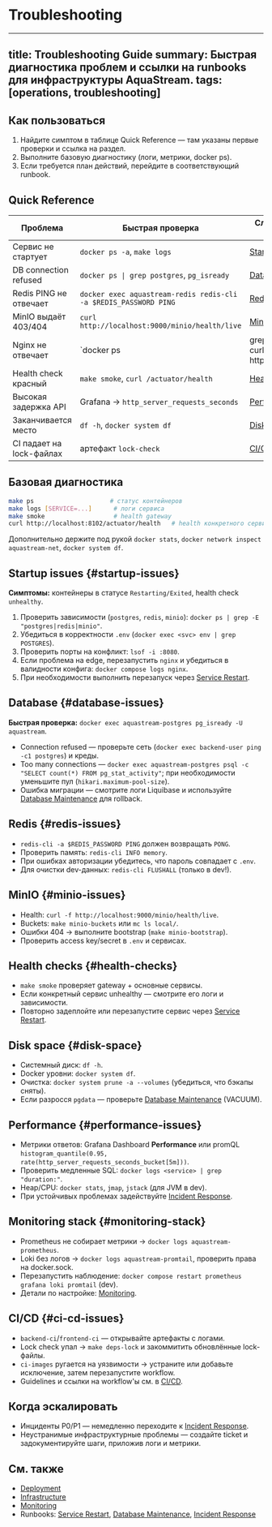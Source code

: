 # Troubleshooting

---
title: Troubleshooting Guide
summary: Быстрая диагностика проблем и ссылки на runbooks для инфраструктуры AquaStream.
tags: [operations, troubleshooting]
---

## Как пользоваться

1. Найдите симптом в таблице Quick Reference — там указаны первые проверки и ссылка на раздел.
2. Выполните базовую диагностику (логи, метрики, docker ps).
3. Если требуется план действий, перейдите в соответствующий runbook.

## Quick Reference

| Проблема | Быстрая проверка | Следующий шаг |
|----------|-----------------|---------------|
| Сервис не стартует | `docker ps -a`, `make logs` | [Startup issues](#startup-issues) |
| DB connection refused | `docker ps \| grep postgres`, `pg_isready` | [Database](#database-issues) |
| Redis PING не отвечает | `docker exec aquastream-redis redis-cli -a $REDIS_PASSWORD PING` | [Redis](#redis-issues) |
| MinIO выдаёт 403/404 | `curl http://localhost:9000/minio/health/live` | [MinIO](#minio-issues) |
| Nginx не отвечает | `docker ps | grep nginx`, `curl -I http://localhost` | [Service Restart](#startup-issues) |
| Health check красный | `make smoke`, `curl /actuator/health` | [Health checks](#health-checks) |
| Высокая задержка API | Grafana → `http_server_requests_seconds` | [Performance](#performance-issues) |
| Заканчивается место | `df -h`, `docker system df` | [Disk space](#disk-space) |
| CI падает на lock-файлах | артефакт `lock-check` | [CI/CD](#ci-cd-issues) |

## Базовая диагностика

```bash
make ps                     # статус контейнеров
make logs [SERVICE=...]      # логи сервиса
make smoke                   # health gateway
curl http://localhost:8102/actuator/health   # health конкретного сервиса
```

Дополнительно держите под рукой `docker stats`, `docker network inspect aquastream-net`, `docker system df`.

## Startup issues {#startup-issues}

**Симптомы:** контейнеры в статусе `Restarting/Exited`, health check `unhealthy`.

1. Проверить зависимости (`postgres`, `redis`, `minio`): `docker ps | grep -E "postgres|redis|minio"`.
2. Убедиться в корректности `.env` (`docker exec <svc> env | grep POSTGRES`).
3. Проверить порты на конфликт: `lsof -i :8080`.
4. Если проблема на edge, перезапустить `nginx` и убедиться в валидности конфига: `docker compose logs nginx`.
5. При необходимости выполнить перезапуск через [Service Restart](runbooks/service-restart.md).

## Database {#database-issues}

**Быстрая проверка:** `docker exec aquastream-postgres pg_isready -U aquastream`.

- Connection refused — проверьте сеть (`docker exec backend-user ping -c1 postgres`) и креды.
- Too many connections — `docker exec aquastream-postgres psql -c "SELECT count(*) FROM pg_stat_activity"`; при необходимости уменьшите пул (`hikari.maximum-pool-size`).
- Ошибка миграции — смотрите логи Liquibase и используйте [Database Maintenance](runbooks/database-maintenance.md) для rollback.

## Redis {#redis-issues}

- `redis-cli -a $REDIS_PASSWORD PING` должен возвращать `PONG`.
- Проверить память: `redis-cli INFO memory`.
- При ошибках авторизации убедитесь, что пароль совпадает с `.env`.
- Для очистки dev-данных: `redis-cli FLUSHALL` (только в dev!).

## MinIO {#minio-issues}

- Health: `curl -f http://localhost:9000/minio/health/live`.
- Buckets: `make minio-buckets` или `mc ls local/`.
- Ошибки 404 → выполните bootstrap (`make minio-bootstrap`).
- Проверить access key/secret в `.env` и сервисах.

## Health checks {#health-checks}

- `make smoke` проверяет gateway + основные сервисы.
- Если конкретный сервис unhealthy — смотрите его логи и зависимости.
- Повторно задеплойте или перезапустите сервис через [Service Restart](runbooks/service-restart.md).

## Disk space {#disk-space}

- Системный диск: `df -h`.
- Docker уровни: `docker system df`.
- Очистка: `docker system prune -a --volumes` (убедиться, что бэкапы сняты).
- Если разросся `pgdata` — проверьте [Database Maintenance](runbooks/database-maintenance.md) (VACUUM).

## Performance {#performance-issues}

- Метрики ответов: Grafana Dashboard **Performance** или promQL `histogram_quantile(0.95, rate(http_server_requests_seconds_bucket[5m]))`.
- Проверить медленные SQL: `docker logs <service> | grep "duration:"`.
- Heap/CPU: `docker stats`, `jmap`, `jstack` (для JVM в dev).
- При устойчивых проблемах задействуйте [Incident Response](runbooks/incident-response.md).

## Monitoring stack {#monitoring-stack}

<a id="prometheus-issues"></a>
<a id="loki-issues"></a>

- Prometheus не собирает метрики → `docker logs aquastream-prometheus`.
- Loki без логов → `docker logs aquastream-promtail`, проверить права на docker.sock.
- Перезапустить наблюдение: `docker compose restart prometheus grafana loki promtail` (dev).
- Детали по настройке: [Monitoring](monitoring.md).

## CI/CD {#ci-cd-issues}

- `backend-ci`/`frontend-ci` — открывайте артефакты с логами.
- Lock check упал → `make deps-lock` и закоммитить обновлённые lock-файлы.
- `ci-images` ругается на уязвимости → устраните или добавьте исключение, затем перезапустите workflow.
- Guidelines и ссылки на workflow'ы см. в [CI/CD](ci-cd.md).

## Когда эскалировать

- Инциденты P0/P1 — немедленно переходите к [Incident Response](runbooks/incident-response.md).
- Неустранимые инфраструктурные проблемы — создайте ticket и задокументируйте шаги, приложив логи и метрики.

## См. также

- [Deployment](deployment.md)
- [Infrastructure](infrastructure.md)
- [Monitoring](monitoring.md)
- Runbooks: [Service Restart](runbooks/service-restart.md), [Database Maintenance](runbooks/database-maintenance.md), [Incident Response](runbooks/incident-response.md)
